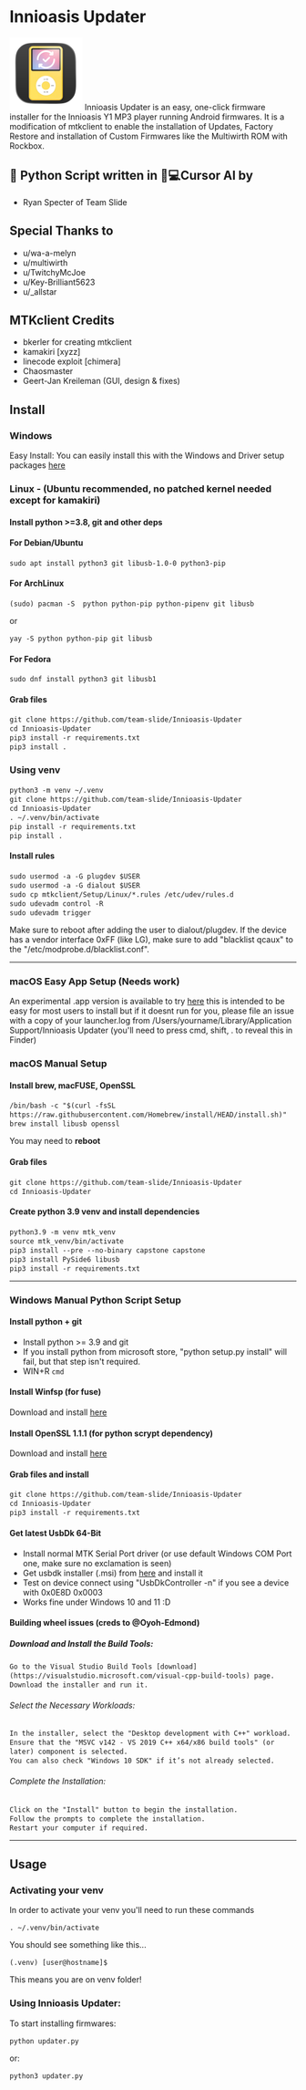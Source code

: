 <div align="right">
</div>

# Innioasis Updater
<img src="mtkclient/gui/images/icon.png" alt="Innioasis Updater Icon" width="128"/>
Innioasis Updater is an easy, one-click firmware installer for the Innioasis Y1 MP3 player running Android firmwares. It is a modification of mtkclient to enable the installation of Updates, Factory Restore and installation of Custom Firmwares like the Multiwirth ROM with Rockbox.

## 🐍 Python Script written in 🧠💻Cursor AI by
- Ryan Specter of Team Slide

## Special Thanks to

- u/wa-a-melyn
- u/multiwirth
- u/TwitchyMcJoe
- u/Key-Brilliant5623
- u/_allstar
  
## MTKclient Credits

- bkerler for creating mtkclient
- kamakiri [xyzz]
- linecode exploit [chimera]
- Chaosmaster
- Geert-Jan Kreileman (GUI, design & fixes)


## Install

### Windows

Easy Install: You can easily install this with the Windows and Driver setup packages [here](https://www.github.com/team-slide/Innioasis-Updater/releases/latest)

### Linux - (Ubuntu recommended, no patched kernel needed except for kamakiri)

#### Install python >=3.8, git and other deps

#### For Debian/Ubuntu
```
sudo apt install python3 git libusb-1.0-0 python3-pip
```
#### For ArchLinux
```
(sudo) pacman -S  python python-pip python-pipenv git libusb
```
or
```
yay -S python python-pip git libusb
```

#### For Fedora
```
sudo dnf install python3 git libusb1
```

#### Grab files
```
git clone https://github.com/team-slide/Innioasis-Updater
cd Innioasis-Updater
pip3 install -r requirements.txt
pip3 install .
```

### Using venv
```
python3 -m venv ~/.venv
git clone https://github.com/team-slide/Innioasis-Updater
cd Innioasis-Updater
. ~/.venv/bin/activate
pip install -r requirements.txt
pip install .
```

#### Install rules
```
sudo usermod -a -G plugdev $USER
sudo usermod -a -G dialout $USER
sudo cp mtkclient/Setup/Linux/*.rules /etc/udev/rules.d
sudo udevadm control -R
sudo udevadm trigger
```
Make sure to reboot after adding the user to dialout/plugdev. If the device
has a vendor interface 0xFF (like LG), make sure to add "blacklist qcaux" to
the "/etc/modprobe.d/blacklist.conf".

---------------------------------------------------------------------------------------------------------------

### macOS Easy App Setup (Needs work)

An experimental .app version is available to try [here](https://www.github.com/team-slide/Innioasis-Updater/releases/latest) this is intended to be easy for most users to install but if it doesnt run for you, please file an issue with a copy of your launcher.log from /Users/yourname/Library/Application Support/Innioasis Updater (you'll need to press cmd, shift, . to reveal this in Finder)

### macOS Manual Setup

#### Install brew, macFUSE, OpenSSL

```
/bin/bash -c "$(curl -fsSL https://raw.githubusercontent.com/Homebrew/install/HEAD/install.sh)"
brew install libusb openssl
```

You may need to **reboot**

#### Grab files
```
git clone https://github.com/team-slide/Innioasis-Updater
cd Innioasis-Updater
```

#### Create python 3.9 venv and install dependencies
```
python3.9 -m venv mtk_venv
source mtk_venv/bin/activate
pip3 install --pre --no-binary capstone capstone
pip3 install PySide6 libusb
pip3 install -r requirements.txt
```

---------------------------------------------------------------------------------------------------------------

### Windows Manual Python Script Setup

#### Install python + git
- Install python >= 3.9 and git
- If you install python from microsoft store, "python setup.py install" will fail, but that step isn't required.
- WIN+R ```cmd```

#### Install Winfsp (for fuse)
Download and install [here](https://winfsp.dev/rel/)

#### Install OpenSSL 1.1.1 (for python scrypt dependency)
Download and install [here](https://sourceforge.net/projects/openssl-for-windows/files/)

#### Grab files and install
```
git clone https://github.com/team-slide/Innioasis-Updater
cd Innioasis-Updater
pip3 install -r requirements.txt
```

#### Get latest UsbDk 64-Bit
- Install normal MTK Serial Port driver (or use default Windows COM Port one, make sure no exclamation is seen)
- Get usbdk installer (.msi) from [here](https://github.com/daynix/UsbDk/releases/) and install it
- Test on device connect using "UsbDkController -n" if you see a device with 0x0E8D 0x0003
- Works fine under Windows 10 and 11 :D

#### Building wheel issues (creds to @Oyoh-Edmond)
##### Download and Install the Build Tools:
    Go to the Visual Studio Build Tools [download](https://visualstudio.microsoft.com/visual-cpp-build-tools) page.
    Download the installer and run it.

###### Select the Necessary Workloads:
    In the installer, select the "Desktop development with C++" workload.
    Ensure that the "MSVC v142 - VS 2019 C++ x64/x86 build tools" (or later) component is selected.
    You can also check "Windows 10 SDK" if it’s not already selected.

###### Complete the Installation:
    Click on the "Install" button to begin the installation.
    Follow the prompts to complete the installation.
    Restart your computer if required.

---------------------------------------------------------------------------------------------------------------
## Usage
### Activating your venv
In order to activate your venv you'll need to run these commands
```
. ~/.venv/bin/activate
```
You should see something like this...
```
(.venv) [user@hostname]$ 
```
This means you are on venv folder!

### Using Innioasis Updater:
To start installing firmwares:
```
python updater.py
```

or:

```
python3 updater.py
```

